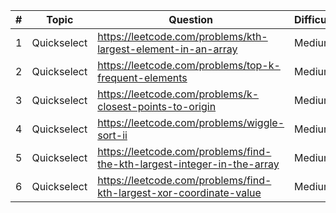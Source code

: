 | # | Topic       | Question                                                                | Difficulty |
|---|-------------|-------------------------------------------------------------------------|------------|
| 1 | Quickselect | https://leetcode.com/problems/kth-largest-element-in-an-array           | Medium     |
| 2 | Quickselect | https://leetcode.com/problems/top-k-frequent-elements                   | Medium     |
| 3 | Quickselect | https://leetcode.com/problems/k-closest-points-to-origin                | Medium     |
| 4 | Quickselect | https://leetcode.com/problems/wiggle-sort-ii                            | Medium     |
| 5 | Quickselect | https://leetcode.com/problems/find-the-kth-largest-integer-in-the-array | Medium     |
| 6 | Quickselect | https://leetcode.com/problems/find-kth-largest-xor-coordinate-value     | Medium     |
